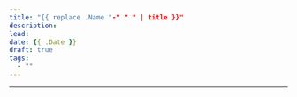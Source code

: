 ```yaml
---
title: "{{ replace .Name "-" " " | title }}"
description:
lead:
date: {{ .Date }}
draft: true
tags:
  - ""
---
```




---
